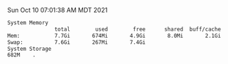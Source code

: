 Sun Oct 10 07:01:38 AM MDT 2021
```bash
System Memory
               total        used        free      shared  buff/cache   available
Mem:           7.7Gi       674Mi       4.9Gi       8.0Mi       2.1Gi       6.7Gi
Swap:          7.6Gi       267Mi       7.4Gi
System Storage
682M	.
```
```bash
